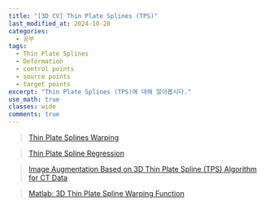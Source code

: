 ```yaml
---
title: "[3D CV] Thin Plate Splines (TPS)"
last_modified_at: 2024-10-28
categories:
  - 공부
tags:
  - Thin Plate Splines
  - Deformation
  - control points
  - source points
  - target points
excerpt: "Thin Plate Splines (TPS)에 대해 알아봅시다."
use_math: true
classes: wide
comments: true
---
```


> [Thin Plate Splines Warping](https://khanhha.github.io/posts/Thin-Plate-Splines-Warping/#what-is-an-image-warping-problem)

> [Thin Plate Spline Regression](https://www.publichealth.columbia.edu/research/population-health-methods/thin-plate-spline-regression)

> [Image Augmentation Based on 3D Thin Plate Spline (TPS) Algorithm for CT Data](https://medium.com/@fanzongshaoxing/image-augmentation-based-on-3d-thin-plate-spline-tps-algorithm-for-ct-data-fa8b1b2a683c)

> [Matlab: 3D Thin Plate Spline Warping Function](https://kr.mathworks.com/matlabcentral/fileexchange/37576-3d-thin-plate-spline-warping-function)




